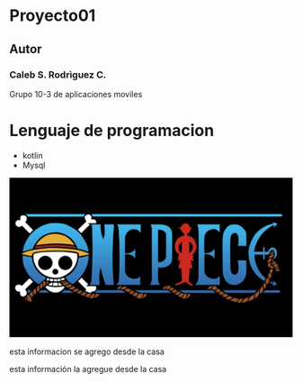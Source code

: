 # Proyecto01
## Autor
### Caleb S. Rodrìguez C.

Grupo 10-3 de aplicaciones moviles

# Lenguaje de programacion 
- kotlin
- Mysql

![Logo onepiece](imagenes/logo_onepiece.jpg)

esta informacion se agrego desde la casa

esta información la agregue desde la casa 